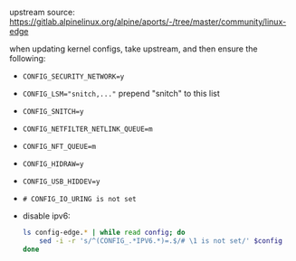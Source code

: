 upstream source: https://gitlab.alpinelinux.org/alpine/aports/-/tree/master/community/linux-edge

when updating kernel configs, take upstream, and then ensure the following:

- `CONFIG_SECURITY_NETWORK=y`

- `CONFIG_LSM="snitch,..."` prepend "snitch" to this list

- `CONFIG_SNITCH=y`

- `CONFIG_NETFILTER_NETLINK_QUEUE=m`

- `CONFIG_NFT_QUEUE=m`

- `CONFIG_HIDRAW=y`

- `CONFIG_USB_HIDDEV=y`

- `# CONFIG_IO_URING is not set`

- disable ipv6:
  ```bash
  ls config-edge.* | while read config; do
      sed -i -r 's/^(CONFIG_.*IPV6.*)=.$/# \1 is not set/' $config
  done
  ```
